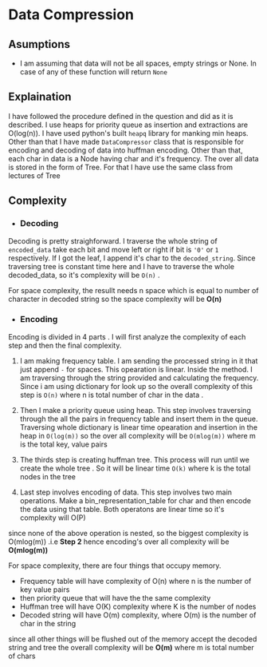 # Data Compression 

## Asumptions
- I am assuming that data will not be all spaces, empty strings or None. In case of any of these function will return `None`

## Explaination

I have followed the procedure defined in the question and did as it is described. I use heaps for priority queue as insertion and extractions are O(log(n)). I have used python's built `heapq` library for manking min heaps. Other than that I have made `DataCompressor` class that is responsible for encoding and decoding of data into huffman encoding. Other than that, each char in data is a Node having char and it's frequency. The over all data is stored in the form of Tree. For that I have use the same class from lectures of Tree

## Complexity

- ### Decoding

Decoding is pretty straighforward. I traverse the whole string of `encoded_data` take each bit and move left or right if bit is `'0'` or `1` respectively. If I got the leaf, I append it's char to the `decoded_string`. Since traversing tree is constant time here and I have to traverse the whole decoded_data, so it's complexity will be `O(n)` .

For space complexity, the resullt needs n space which is equal to number of character in decoded string so the space complexity will be **O(n)**

- ### Encoding

Encoding is divided in 4 parts . I will first analyze the complexity of each step and then the final complexity.

1) I am making frequency table. I am sending the processed string in it that just append `-` for spaces. This opearation is linear. Inside the method. I am traversing through the string provided and calculating the frequency. Since i am using dictionary for look up so the overall complexity of this step is `O(n)` where n is total number of char in the data .

2) Then I make a priority queue using heap. This step involves traversing through the all the pairs in frequency table and insert them in the queue. Traversing whole dictionary is linear time opearation and insertion in the heap in `O(log(m))` so the over all complexity will be `O(mlog(m))` where m is the total key, value pairs

3) The thirds step is creating huffman tree. This process will run until we create the whole tree . So it will be linear time `O(k)` where k is the total nodes in the tree

4) Last step involves encoding of data. This step involves two main operations. Make a bin_representation_table for char and then encode the data using that table. Both operatons are linear time so it's complexity will O(P)

since none of the above operation is nested, so the biggest complexity is O(mlog(m)) .i.e **Step 2** hence encoding's over all complexity will be **O(mlog(m))** 

For space complexity, there are four things that occupy memory. 
- Frequency table will have complexity of O(n) where n is the number of key value pairs
- then priority queue that will have the the same complexity
- Huffman tree will have O(K) complexity where K is the number of nodes
- Decoded string will have O(m) complexity, where O(m) is the number of char in the string

since all other things will be flushed out of the memory accept the decoded string and tree the overall complexity will be **O(m)** where m is total number of chars
